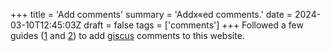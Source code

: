 +++
title = 'Add comments'
summary = 'Addx«ed comments.'
date = 2024-03-10T12:45:03Z
draft = false
tags = ['comments']
+++
Followed a few guides ([1](https://cdwilson.dev/articles/using-giscus-for-comments-in-hugo/) and [2](https://blog.mrhaydendp.com/posts/adding-giscus-to-hugo-site/)) to add [giscus](https://giscus.app/) comments to this website.
